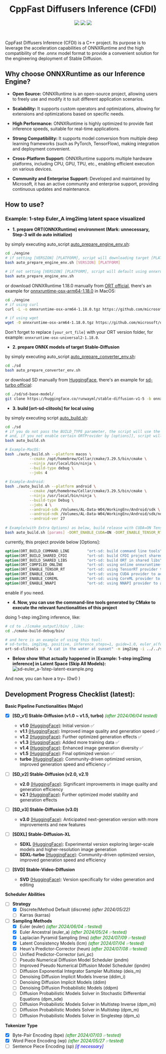 <h1 align="center">CppFast Diffusers Inference (CFDI)</h1>

<p align="center">
  <a href="#"><img src="https://img.shields.io/badge/Open_Source-❤️-FDA599?"/></a>
  <a href="/LICENSE"><img src="https://img.shields.io/badge/License-GNU_GPLv3-F4E28D"/></a>
  <a href="https://github.com/Windsander/CFDI-StableDiffusionONNXFast/issues"><img src="https://img.shields.io/github/issues/Windsander/CFDI-StableDiffusionONNXFast/issues"/></a>
</p>

<br>

CppFast Diffusers Inference (CFDI) is a C++ project. Its purpose is to leverage the acceleration capabilities of ONNXRuntime and the high compatibility of the .onnx model format to provide a convenient solution for the engineering deployment of Stable Diffusion.

## Why choose ONNXRuntime as our Inference Engine?

- **Open Source:** ONNXRuntime is an open-source project, allowing users to freely use and modify it to suit different application scenarios.

- **Scalability:** It supports custom operators and optimizations, allowing for extensions and optimizations based on specific needs.

- **High Performance:** ONNXRuntime is highly optimized to provide fast inference speeds, suitable for real-time applications.

- **Strong Compatibility:** It supports model conversion from multiple deep learning frameworks (such as PyTorch, TensorFlow), making integration and deployment convenient.

- **Cross-Platform Support:** ONNXRuntime supports multiple hardware platforms, including CPU, GPU, TPU, etc., enabling efficient execution on various devices.

- **Community and Enterprise Support:** Developed and maintained by Microsoft, it has an active community and enterprise support, providing continuous updates and maintenance.

## How to use?

### Example: 1-step Euler_A img2img latent space visualized

- **1. prepare ORT(ONNXRuntime) environment (Mark: unnecessary, Step-3 will do auto initialize)**
 
by simply executing auto_script [auto_prepare_engine_env.sh](engine%2Fauto_prepare_engine_env.sh):
```bash
cd ./engine
# if setting [VERSION] [PLATFORM], script will downloading target [PLATFORM] ORT, like onnxruntime-linux-x64-1.18.0.tgz at official
bash auto_prepare_engine_env.sh [VERSION] [PLATFORM]

# if not setting [VERSION] [PLATFORM], script will default using onnxruntime-osx-arm64-1.18.0, so be careful!!!
bash auto_prepare_engine_env.sh
```

or download ONNXRuntime 1.18.0 manually from [ORT official](https://github.com/microsoft/onnxruntime/releases/v1.18.0/), there's an example for [onnxruntime-osx-arm64-1.18.0](https://github.com/microsoft/onnxruntime/releases/download/v1.18.0/onnxruntime-osx-arm64-1.18.0.tgz) in MacOS:
```bash
cd ./engine
# if using curl
curl -L -o onnxruntime-osx-arm64-1.18.0.tgz https://github.com/microsoft/onnxruntime/releases/download/v1.18.0/onnxruntime-osx-arm64-1.18.0.tgz

# if using wget
wget -O onnxruntime-osx-arm64-1.18.0.tgz https://github.com/microsoft/onnxruntime/releases/download/v1.18.0/onnxruntime-osx-arm64-1.18.0.tgz
```

Don't forget to replace `[your_ort_file]` with your ORT version folder, for example: `onnxruntime-osx-universal2-1.18.0`.

- **2. prepare ONNX models of target Stable-Diffusion**

by simply executing auto_script [auto_prepare_converter_env.sh](sd%2Fauto_prepare_converter_env.sh):
```bash
cd ./sd
bash auto_prepare_converter_env.sh
```

or download SD manually from [HuggingFace](https://huggingface.co), there's an example for [sd-turbo official](https://huggingface.co/stabilityai/sdxl-turbo/tree/main):

```bash
cd ./sd/sd-base-model/
git clone https://huggingface.co/runwayml/stable-diffusion-v1-5 -b onnx onnx-official-sd-v15/
```

- **3. build [ort-sd-clitools] for local using**

by simply executing script [auto_build.sh](auto_build.sh):
```bash
cd ./sd
# if you do not pass the BUILD_TYPE parameter, the script will use the default Debug build type.
# and, if you not enable certain ORTProvider by [options]], script will choose default ORTProvider by platform
bash auto_build.sh

# Example-MacOS:
bash ./auto_build.sh --platform macos \
           --cmake /opt/homebrew/Cellar/cmake/3.29.5/bin/cmake \
           --ninja /usr/local/bin/ninja \
           --build-type debug \
           --jobs 4
           
# Example-Android:
bash ./auto_build.sh --platform android \
           --cmake /opt/homebrew/Cellar/cmake/3.29.5/bin/cmake \
           --ninja /usr/local/bin/ninja \
           --build-type Debug \
           --jobs 4 \
           --android-sdk /Volumes/AL-Data-W04/WorkingEnv/Android/sdk \
           --android-ndk /Volumes/AL-Data-W04/WorkingEnv/Android/sdk/ndk/26.1.10909125 \
           --android-ver 27
           
# Example(with Extra Options) as below, build release with CUDA=ON TensorRT=ON
bash auto_build.sh [params] -DORT_ENABLE_CUDA=ON -DORT_ENABLE_TENSOR_RT=ON
```

currently, this project provide below [Options]:
```cmake
option(ORT_BUILD_COMMAND_LINE        "ort-sd: build command line tools" ${SD_STANDALONE})
option(ORT_BUILD_SHARED_CFDI         "ort-sd: build CFDI project shared libs" OFF)
option(ORT_BUILD_SHARED_LIBS         "ort-sd: build ORT in shared libs" OFF)
option(ORT_COMPILED_ONLINE           "ort-sd: using online onnxruntime(ort), otherwise local build" ${SD_ORT_ONLINE_AVAIL})
option(ORT_ENABLE_TENSOR_RT          "ort-sd: using TensorRT provider to accelerate inference" ${DEFAULT_TRT_STATE})
option(ORT_ENABLE_CUDA               "ort-sd: using CUDA provider to accelerate inference" ${DEFAULT_CUDA_STATE})
option(ORT_ENABLE_COREML             "ort-sd: using CoreML provider to accelerate inference" ${DEFAULT_COREML_STATE})
option(ORT_ENABLE_NNAPI              "ort-sd: using NNAPI provider to accelerate inference" ${DEFAULT_NNAPI_STATE})
```
enable if you need.

- **4. Now, you can use the command-line tools generated by CMake to execute the relevant functionalities of this project**

doing 1-step img2img inference, like:
```bash
# cd to ./[cmake_output]/bin/ ,like: 
cd ./cmake-build-debug/bin/

# and here is an example of using this tool:
# sd-turbo, img2img, positive, inference_steps=1, guide=1.0, euler_a(for 1-step purpose)
ort-sd-clitools -p "A cat in the water at sunset" -m img2img -i ../../sd/io-test/input-test.png -o ../../sd/io-test/output.png -w 512 -h 512 -c 3 --seed 15.0 --dims 1024 --clip ../../sd/sd-base-model/onnx-sd-turbo/text_encoder/model.onnx --unet ../../sd/sd-base-model/onnx-sd-turbo/unet/model.onnx --vae-encoder ../../sd/sd-base-model/onnx-sd-turbo/vae_encoder/model.onnx --vae-decoder ../../sd/sd-base-model/onnx-sd-turbo/vae_decoder/model.onnx --dict ../../sd/sd-dictionary/vocab.txt --beta-start 0.00085 --beta-end 0.012 --beta scaled_linear --alpha cos --scheduler euler_a --predictor epsilon --tokenizer bpe --train-steps 1000 --token-idx-num 49408 --token-length 77 --token-border 1.0 --gain 1.1 --decoding 0.18215 --guidance 1.0 --steps 1 -v
```

- **Below show What actually happened in [Example: 1-step img2img inference] in Latent Space (Skip All Models):**
![sd-euler_a-1step-latent-example.png](sd%2Fio-examples%2Fsd-euler_a-1step-latent-example.png)

And now, you can have a try~ (0w0 )

## Development Progress Checklist (latest):

**Basic Pipeline Functionalities (Major)**
- [x] **[SD_v1] Stable-Diffusion (v1.0 ~ v1.5, turbo)** <span style="color:green;">_(after 2024/06/04 tested)_</span>
    - **v1.0** [(HuggingFace)](https://huggingface.co/CompVis/stable-diffusion): Initial version ✅
    - **v1.1** [(HuggingFace)](https://huggingface.co/CompVis/stable-diffusion-v-1-1): Improved image quality and generation speed ✅
    - **v1.2** [(HuggingFace)](https://huggingface.co/CompVis/stable-diffusion-v-1-2): Further optimized generation effects ✅
    - **v1.3** [(HuggingFace)](https://huggingface.co/CompVis/stable-diffusion-v-1-3): Added more training data ✅
    - **v1.4** [(HuggingFace)](https://huggingface.co/CompVis/stable-diffusion-v-1-4): Enhanced image generation diversity ✅
    - **v1.5** [(HuggingFace)](https://huggingface.co/runwayml/stable-diffusion-v1-5): Final optimized version ✅
    - **turbo** [(HuggingFace)](https://huggingface.co/stabilityai/sd-turbo): Community-driven optimized version, improved generation speed and efficiency ✅

- [ ] **[SD_v2] Stable-Diffusion (v2.0, v2.1)**
    - **v2.0** [(HuggingFace)](https://huggingface.co/stabilityai/stable-diffusion-2): Significant improvements in image quality and generation efficiency
    - **v2.1** [(HuggingFace)](https://huggingface.co/stabilityai/stable-diffusion-2-1): Further optimized model stability and generation effects

- [ ] **[SD_v3] Stable-Diffusion (v3.0)**
    - **v3.0** [(HuggingFace)](https://huggingface.co/stabilityai/stable-diffusion-3): Anticipated next-generation version with more improvements and new features

- [ ] **[SDXL] Stable-Diffusion-XL**
    - **SDXL** [(HuggingFace)](https://huggingface.co/stabilityai/stable-diffusion-xl): Experimental version exploring larger-scale models and higher-resolution image generation
    - **SDXL-turbo** [(HuggingFace)](https://huggingface.co/stabilityai/sdxl-turbo): Community-driven optimized version, improved generation speed and efficiency

- [ ] **[SVD] Stable-Video-Diffusion**
    - **SVD** [(HuggingFace)](https://huggingface.co/stabilityai/stable-video-diffusion): Version specifically for video generation and editing

**Scheduler Abilities**
- [ ] **Strategy**
    - [x] Discrete/Method Default (discrete) _(after 2024/05/22)_
    - [ ] Karras (karras)

- [ ] **Sampling Methods**
    - [x] Euler (euler) <span style="color:green;">_(after 2024/06/04 ✅tested)_</span> 
    - [x] Euler Ancestral (euler_a) <span style="color:green;">_(after 2024/05/24 ✅tested)_</span>
    - [x] Laplacian Pyramid Sampling (lms) <span style="color:green;">_(after 2024/07/09 ✅tested)_</span>
    - [x] Latent Consistency Models (lcm) <span style="color:green;">_(after 2024/07/04 ✅tested)_</span>
    - [x] Heun's Predictor-Corrector (heun) <span style="color:green;">_(after 2024/07/08 ✅tested)_</span>
    - [ ] Unified Predictor-Corrector (uni_pc)
    - [ ] Pseudo Numerical Diffusion Model Scheduler (pndm)
    - [ ] Improved Pseudo Numerical Diffusion Model Scheduler (ipndm)
    - [ ] Diffusion Exponential Integrator Sampler Multistep (deis_m)
    - [ ] Denoising Diffusion Implicit Models Inverse (ddim_i)
    - [ ] Denoising Diffusion Implicit Models (ddim)
    - [ ] Denoising Diffusion Probabilistic Models (ddpm)
    - [ ] Diffusion Probabilistic Models Solver in Stochastic Differential Equations (dpm_sde)
    - [ ] Diffusion Probabilistic Models Solver in Multistep Inverse (dpm_mi)
    - [ ] Diffusion Probabilistic Models Solver in Multistep (dpm_m)
    - [ ] Diffusion Probabilistic Models Solver in Singlestep (dpm_s)

**Tokenizer Type**
- [x] Byte-Pair Encoding (bpe) <span style="color:green;">_(after 2024/07/03 ✅tested)_</span> 
- [x] Word Piece Encoding (wp) <span style="color:green;">_(after 2024/05/27 ✅tested)_</span>
- [ ] Sentence Piece Encoding (sp)  <span style="color:blue;">_[if necessary]_</span>